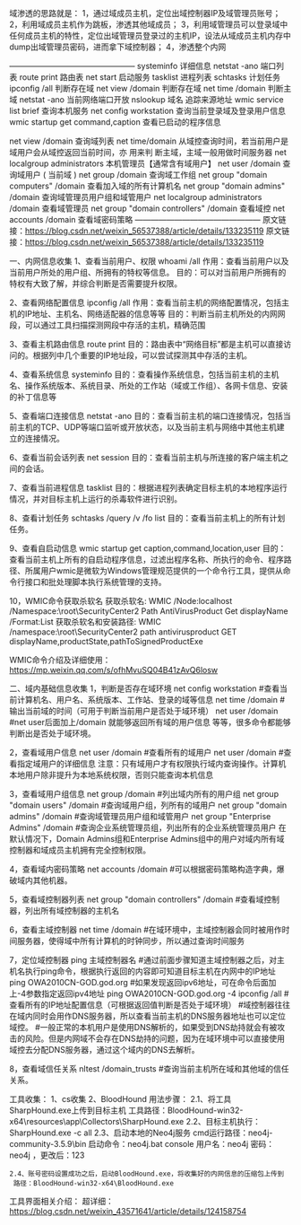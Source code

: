 域渗透的思路就是：
1，通过域成员主机，定位出域控制器IP及域管理员账号；
2，利用域成员主机作为跳板，渗透其他域成员；
3，利用域管理员可以登录域中任何成员主机的特性，定位出域管理员登录过的主机IP，设法从域成员主机内存中dump出域管理员密码，进而拿下域控制器；
4，渗透整个内网

————————————————
systeminfo 详细信息
netstat -ano 端口列表
route print 路由表
net start 启动服务
tasklist 进程列表
schtasks 计划任务
ipconfig /all 判断存在域
net view /domain 判断存在域
net time /domain 判断主域
netstat -ano 当前网络端口开放
nslookup 域名 追踪来源地址
wmic service list brief 查询本机服务
net config workstation 查询当前登录域及登录用户信息
wmic startup get command,caption 查看已启动的程序信息


net view /domain 查询域列表
net time/domain 从域控查询时间，若当前用户是域用户会从域控返回当前时间，亦
用来判 断主域，主域一般用做时间服务器
net localgroup administrators 本机管理员【通常含有域用户】
net user /domain 查询域用户 ( 当前域 )
net group /domain 查询域工作组
net group "domain computers" /domain 查看加入域的所有计算机名
net group "domain admins" /domain 查询域管理员用户组和域管用户
net localgroup administrators /domain 查看域管理员
net group "domain controllers" /domain 查看域控
net accounts /domain 查看域密码策略 
————————————————
原文链接：https://blog.csdn.net/weixin_56537388/article/details/133235119
原文链接：https://blog.csdn.net/weixin_56537388/article/details/133235119



一、内网信息收集
1、查看当前用户、权限
whoami /all
作用：查看当前用户以及当前用户所处的用户组、所拥有的特权等信息。
目的：可以对当前用户所拥有的特权有大致了解，并综合判断是否需要提升权限。

2、查看网络配置信息
ipconfig /all
作用：查看当前主机的网络配置情况，包括主机的IP地址、主机名、网络适配器的信息等等
目的：判断当前主机所处的内网网段，可以通过工具扫描探测网段中存活的主机，精确范围

3、查看主机路由信息
route print
目的：路由表中“网络目标”都是主机可以直接访问的。根据列中几个重要的IP地址段，可以尝试探测其中存活的主机。

4、查看系统信息
systeminfo
目的：查看操作系统信息，包括当前主机的主机名、操作系统版本、系统目录、所处的工作站（域或工作组）、各网卡信息、安装的补丁信息等

5、查看端口连接信息
netstat -ano
目的：查看当前主机的端口连接情况，包括当前主机的TCP、UDP等端口监听或开放状态，以及当前主机与网络中其他主机建立的连接情况。

6、查看当前会话列表
net session
目的：查看当前主机与所连接的客户端主机之间的会话。

7、查看当前进程信息
tasklist
目的：根据进程列表确定目标主机的本地程序运行情况，并对目标主机上运行的杀毒软件进行识别。

8、查看计划任务
schtasks /query /v /fo list
目的：查看当前主机上的所有计划任务。

9、查看自启动信息
wmic startup get caption,command,location,user
目的：查看当前主机上所有的自启动程序信息，过滤出程序名称、所执行的命令、程序路径、所属用户wmic是微软为Windows管理规范提供的一个命令行工具，提供从命令行接口和批处理脚本执行系统管理的支持。

10，WMIC命令获取杀软名
获取杀软名:
WMIC /Node:localhost /Namespace:\\root\SecurityCenter2 Path AntiVirusProduct Get
displayName /Format:List
获取杀软名和安装路径:
WMIC /namespace:\\root\SecurityCenter2 path antivirusproduct GET
displayName,productState,pathToSignedProductExe


WMIC命令介绍及详细使用：
https://mp.weixin.qq.com/s/ofhMvuSQ04B41zAvQ6losw

二、域内基础信息收集
1，判断是否存在域环境
net config workstation #查看当前计算机名、用户名、系统版本、工作站、登录的域等信息
net time /domain #输出当前域的时间（可用于判断当前用户是否处于域环境）
net user /domain #net user后面加上/domain 就能够返回所有域的用户信息
等等，很多命令都能够判断出是否处于域环境。


2，查看域用户信息
net user /domain #查看所有的域用户 
net user <username> /domain #查看指定域用户的详细信息 
注意：只有域用户才有权限执行域内查询操作。计算机本地用户除非提升为本地系统权限，否则只能查询本机信息

3，查看域用户组信息
net group /domain  #列出域内所有的用户组
net group "domain users" /domain #查询域用户组，列所有的域用户
net group "domain admins" /domain #查询域管理员用户组和域管用户
net group "Enterprise Admins" /domain #查询企业系统管理员组，列出所有的企业系统管理员用户
在默认情况下，Domain Admins组和Enterprise Admins组中的用户对域内所有域控制器和域成员主机拥有完全控制权限。


4，查看域内密码策略
net accounts /domain #可以根据密码策略构造字典，爆破域内其他机器。

5，查看域控制器列表
net group "domain controllers" /domain  #查看域控制器，列出所有域控制器的主机名

6，查看主域控制器
net time /domain #在域环境中，主域控制器会同时被用作时间服务器，使得域中所有计算机的时钟同步，所以通过查询时间服务

7，定位域控制器
ping 主域控制器名 #通过前面步骤知道主域控制器之后，对主机名执行ping命令，根据执行返回的内容即可知道目标主机在内网中的IP地址
ping OWA2010CN-GOD.god.org #如果发现返回ipv6地址，可在命令后面加上-4参数指定返回ipv4地址
ping OWA2010CN-GOD.god.org -4
ipconfig /all 
#查看所有的IP地址配置信息（可根据返回值判断是否处于域环境）
#域控制器往往在域内同时会用作DNS服务器，所以查看当前主机的DNS服务器地址也可以定位域控。
#一般正常的本机用户是使用DNS解析的，如果受到DNS劫持就会有被攻击的风险。但是内网域不会存在DNS劫持的问题，因为在域环境中可以直接使用域控去分配DNS服务器，通过这个域内的DNS去解析。 


8，查看域信任关系
nltest /domain_trusts #查询当前主机所在域和其他域的信任关系。


工具收集：
1、cs收集
2、BloodHound
用法步骤：
    2.1、将工具SharpHound.exe上传到目标主机
工具路径：BloodHound-win32-x64\resources\app\Collectors\SharpHound.exe
    2.2、目标主机执行：SharpHound.exe -c all
    2.3、启动本地的Neo4j服务
        cmd运行路径：neo4j-community-3.5.9\bin
        启动命令：neo4j.bat console
    用户名：neo4j 密码：neo4j ，更改后：123

    2.4、账号密码设置成功之后，启动BloodHound.exe，将收集好的内网信息的压缩包上传到
     路径：BloodHound-win32-x64\BloodHound.exe


工具界面相关介绍：
超详细：https://blog.csdn.net/weixin_43571641/article/details/124158754

